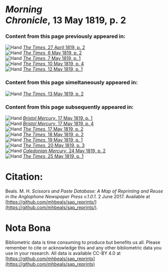 # *Morning Chronicle*, 13 May 1819, p. 2  
  
### Content from this page previously appeared in:  
![Hand](http://scissorsandpaste.net/wp-content/uploads/2017/06/smallhandpointer.png) [*The Times*, 27 April 1819, p. 2](https://mhbeals.github.io/sap_html/The-Times/The-Times-27-April-1819-p-2)  
![Hand](http://scissorsandpaste.net/wp-content/uploads/2017/06/smallhandpointer.png) [*The Times*, 6 May 1819, p. 2](https://mhbeals.github.io/sap_html/The-Times/The-Times-6-May-1819-p-2)  
![Hand](http://scissorsandpaste.net/wp-content/uploads/2017/06/smallhandpointer.png) [*The Times*, 7 May 1819, p. 1](https://mhbeals.github.io/sap_html/The-Times/The-Times-7-May-1819-p-1)  
![Hand](http://scissorsandpaste.net/wp-content/uploads/2017/06/smallhandpointer.png) [*The Times*, 10 May 1819, p. 4](https://mhbeals.github.io/sap_html/The-Times/The-Times-10-May-1819-p-4)  
![Hand](http://scissorsandpaste.net/wp-content/uploads/2017/06/smallhandpointer.png) [*The Times*, 12 May 1819, p. 1](https://mhbeals.github.io/sap_html/The-Times/The-Times-12-May-1819-p-1)  
  
### Content from this page simeltaneously appeared in:  
![Hand](http://scissorsandpaste.net/wp-content/uploads/2017/06/smallhandpointer.png) [*The Times*, 13 May 1819, p. 2](https://mhbeals.github.io/sap_html/The-Times/The-Times-13-May-1819-p-2)  
  
### Content from this page subsequently appeared in:  
![Hand](http://scissorsandpaste.net/wp-content/uploads/2017/06/smallhandpointer.png) [*Bristol Mercury*, 17 May 1819, p. 1](https://mhbeals.github.io/sap_html/Bristol-Mercury/Bristol-Mercury-17-May-1819-p-1)  
![Hand](http://scissorsandpaste.net/wp-content/uploads/2017/06/smallhandpointer.png) [*Bristol Mercury*, 17 May 1819, p. 4](https://mhbeals.github.io/sap_html/Bristol-Mercury/Bristol-Mercury-17-May-1819-p-4)  
![Hand](http://scissorsandpaste.net/wp-content/uploads/2017/06/smallhandpointer.png) [*The Times*, 17 May 1819, p. 2](https://mhbeals.github.io/sap_html/The-Times/The-Times-17-May-1819-p-2)  
![Hand](http://scissorsandpaste.net/wp-content/uploads/2017/06/smallhandpointer.png) [*The Times*, 18 May 1819, p. 2](https://mhbeals.github.io/sap_html/The-Times/The-Times-18-May-1819-p-2)  
![Hand](http://scissorsandpaste.net/wp-content/uploads/2017/06/smallhandpointer.png) [*The Times*, 19 May 1819, p. 1](https://mhbeals.github.io/sap_html/The-Times/The-Times-19-May-1819-p-1)  
![Hand](http://scissorsandpaste.net/wp-content/uploads/2017/06/smallhandpointer.png) [*The Times*, 20 May 1819, p. 3](https://mhbeals.github.io/sap_html/The-Times/The-Times-20-May-1819-p-3)  
![Hand](http://scissorsandpaste.net/wp-content/uploads/2017/06/smallhandpointer.png) [*Caledonian Mercury*, 24 May 1819, p. 2](https://mhbeals.github.io/sap_html/Caledonian-Mercury/Caledonian-Mercury-24-May-1819-p-2)  
![Hand](http://scissorsandpaste.net/wp-content/uploads/2017/06/smallhandpointer.png) [*The Times*, 25 May 1819, p. 1](https://mhbeals.github.io/sap_html/The-Times/The-Times-25-May-1819-p-1)  


# Citation: 

Beals. M. H. *Scissors and Paste Database: A Map of Reprinting and Reuse in the Anglophone Newspaper Press v.1.0.1.* 2 June 2017. Available at [https://github.com/mhbeals/sap_reprints/](https://github.com/mhbeals/sap_reprints/). 

# Nota Bona

Bibliometric data is time consuming to produce but benefits us all. Please remember to cite or acknowledge this and any other bibliometric data you use in your research. All data is available CC-BY 4.0 at [https://github.com/mhbeals/sap_reprints](https://github.com/mhbeals/sap_reprints)